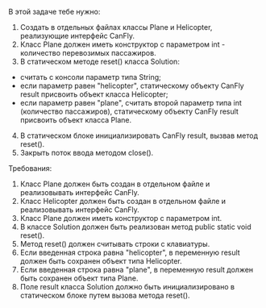 
В этой задаче тебе нужно:
1. Создать в отдельных файлах классы Plane и Helicopter, реализующие интерфейс CanFly.
2. Класс Plane должен иметь конструктор с параметром int - количество перевозимых пассажиров.
3. В статическом методе reset() класса Solution:
- считать с консоли параметр типа String;
- если параметр равен &quot;helicopter&quot;, статическому объекту CanFly result присвоить объект класса Helicopter;
- если параметр равен &quot;plane&quot;, считать второй параметр типа int (количество пассажиров), статическому объекту CanFly result присвоить объект класса Plane.
4. В статическом блоке инициализировать CanFly result, вызвав метод reset().
5. Закрыть поток ввода методом close().


Требования:
1.	Класс Plane должен быть создан в отдельном файле и реализовывать интерфейс CanFly.
2.	Класс Helicopter должен быть создан в отдельном файле и реализовывать интерфейс CanFly.
3.	Класс Plane должен иметь конструктор с параметром int.
4.	В классе Solution должен быть реализован метод public static void reset().
5.	Метод reset() должен считывать строки с клавиатуры.
6.	Если введенная строка равна &quot;helicopter&quot;, в переменную result должен быть сохранен объект типа Helicopter.
7.	Если введенная строка равна &quot;plane&quot;, в переменную result должен быть сохранен объект типа Plane.
8.	Поле result класса Solution должно быть инициализировано в статическом блоке путем вызова метода reset().


